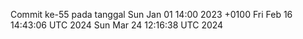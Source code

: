 Commit ke-55 pada tanggal Sun Jan 01 14:00 2023 +0100
Fri Feb 16 14:43:06 UTC 2024
Sun Mar 24 12:16:38 UTC 2024
